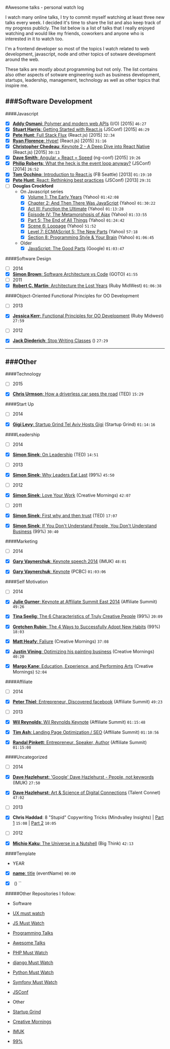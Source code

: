 #Awesome talks - personal watch log

I watch many online talks, I try to commit myself watching at least three new talks every week. I decided it's time to share the list and also keep track of my progress publicly. The list below is a list of talks that I really enjoyed watching and would like my friends, coworkers and anyone who is interested in it to watch too.

I'm a frontend developer so most of the topics I watch related to web development, javascript, node and other topics of sotware development around the web.

These talks are mostly about programming but not only. The list contains also other aspects of sotware engineering such as business development, startups, leadership, management, technology as well as other topics that inspire me.

###Software Development
---

####Javascript
- [x] [**Addy Osmani**: Polymer and modern web APIs](https://www.youtube.com/watch?v=fD2As5RmM8Q) (I/O) [2015] `46:27`
- [x] [**Stuart Harris**: Getting Started with React.js](https://www.youtube.com/watch?v=8HkVHbJZeWY) (JSConf) [2015] `46:29`
- [x] [**Pete Hunt**: Full Stack Flux](https://www.youtube.com/watch?v=KtmjkCuV-EU) (React.js) [2015] `32:34`
- [x] [**Ryan Florence**: Hype!](https://www.youtube.com/watch?v=z5e7kWSHWTg) (React.js) [2015] `31:16`
- [x] [**Christopher Chedeau**: Keynote 2 - A Deep Dive into React Native](https://www.youtube.com/watch?v=7rDsRXj9-cU) (React.js) [2015] `30:13`
- [x] [**Dave Smith**: Angular + React = Speed](https://www.youtube.com/watch?v=XQM0K6YG18s) (ng-conf) [2015] `19:26`
- [x] [**Philip Roberts**: What the heck is the event loop anyway?](https://www.youtube.com/watch?v=8aGhZQkoFbQ) (JSConf) [2014] `26:52`
- [x] [**Tom Occhino**: Introduction to React.js](https://www.youtube.com/watch?v=XxVg_s8xAms) (FB Seattle) [2013] `01:19:10`
- [x] [**Pete Hunt**: React: Rethinking best practices](https://www.youtube.com/watch?v=x7cQ3mrcKaY) (JSConf) [2013] `29:31`
- [ ] **Douglas Crockford**
  - On Javascript series
    - [x] [Volume 1: The Early Years](https://www.youtube.com/watch?v=JxAXlJEmNMg) (Yahoo) `01:42:08`
    - [x] [Chapter 2: And Then There Was JavaScript](https://www.youtube.com/watch?v=RO1Wnu-xKoY) (Yahoo) `01:30:22`
    - [x] [Act III: Function the Ultimate](https://www.youtube.com/watch?v=ya4UHuXNygM) (Yahoo) `01:13:28`
    - [x] [Episode IV: The Metamorphosis of Ajax](https://www.youtube.com/watch?v=Fv9qT9joc0M) (Yahoo) `01:33:55`
    - [x] [Part 5: The End of All Things](https://www.youtube.com/watch?v=47Ceot8yqeI) (Yahoo) `01:24:42`
    - [x] [Scene 6: Loopage](https://www.youtube.com/watch?v=QgwSUtYSUqA) (Yahoo) `51:52`
    - [x] [Level 7: ECMAScript 5: The New Parts](https://www.youtube.com/watch?v=UTEqr0IlFKY) (Yahoo) `57:18`
    - [x] [Section 8: Programming Style & Your Brain](https://www.youtube.com/watch?v=taaEzHI9xyY) (Yahoo) `01:06:45`
  - Older
    - [x] [JavaScript: The Good Parts](https://www.youtube.com/watch?v=hQVTIJBZook) (Google) `01:03:47`

####Software Design
 - [ ] 2014
  - [x] [**Simon Brown**: Software Architecture vs Code](https://www.youtube.com/watch?v=9noJwoIivV8) (GOTO) `41:55`
 - [ ] 2011
  - [x] [**Robert C. Martin**: Architecture the Lost Years](https://www.youtube.com/watch?v=WpkDN78P884) (Ruby MidWest) `01:06:38`

####Object-Oriented
Functional Principles for OO Development
 - [ ] 2013
  - [x] [**Jessica Kerr**: Functional Principles for OO Development](https://www.youtube.com/watch?v=tq5SQ4W3gRI) (Ruby Midwest) `27:59`
 - [ ] 2012
  - [x] [**Jack Diederich**: Stop Writing Classes](https://www.youtube.com/watch?v=o9pEzgHorH0) () `27:29`


***

###Other
---


####Technology
- [ ] 2015
 - [x] [**Chris Urmson**: How a driverless car sees the road](https://www.youtube.com/watch?v=tiwVMrTLUWg) (TED) `15:29`


####Start Up
- [ ] 2014
 - [x] [**Gigi Levy**: Startup Grind Tel Aviv Hosts Gigi](https://www.youtube.com/watch?v=RJLcurD4q70) (Startup Grind) `01:14:16`


####Leadership
- [ ] 2014
 - [x] [**Simon Sinek**: On Leadership](https://www.youtube.com/watch?v=efGLdwPOWSw) (TED) `14:51`
- [ ] 2013
 - [x] [**Simon Sinek**: Why Leaders Eat Last](https://www.youtube.com/watch?v=ReRcHdeUG9Y) (99%) `45:50`
- [ ] 2012
 - [x] [**Simon Sinek**: Love Your Work](https://www.youtube.com/watch?v=jDIZS4IQlQk) (Creative Mornings) `42:07`
- [ ] 2011
 - [x] [**Simon Sinek**: First why and then trust](https://www.youtube.com/watch?v=4VdO7LuoBzM) (TED) `17:07`
 - [x] [**Simon Sinek**: If You Don't Understand People, You Don't Understand Business](https://www.youtube.com/watch?v=8grVwcPZnuw) (99%) `30:40`


####Marketing
- [ ] 2014
 - [x] [**Gary Vaynerchuk**: Keynote speech 2014](https://www.youtube.com/watch?v=uJ51V93u84o) (IMUK) `48:01`
 - [x] [**Gary Vaynerchuk**: Keynote](https://www.youtube.com/watch?v=AC3XtSYM5aY) (PCBC) `01:03:06`


####Self Motivation
- [ ] 2014
 - [x] [**Julie Gurner**: Keynote at Affiliate Summit East 2014](https://www.youtube.com/watch?v=jMF7KT1STEs) (Affiliate Summit) `49:26`
 - [x] [**Tina Seelig**: The 6 Characteristics of Truly Creative People](https://www.youtube.com/watch?v=CgCdsERkqrc) (99%) `20:09`
 - [x] [**Gretchen Rubin**: The 4 Ways to Successfully Adopt New Habits](https://www.youtube.com/watch?v=gBNEVXg2CNU) (99%) `18:03`
 - [x] [**Matt Heafy**: Faliure](https://www.youtube.com/watch?v=v8iuAfyjAkA) (Creative Mornings) `37:08`
 - [x] [**Justin Vining**: Optimizing his painting business](https://www.youtube.com/watch?v=mu5S0QCs-qs) (Creative Mornings) `40:20`
 - [x] [**Margo Kane**: Education, Experience, and Performing Arts](https://www.youtube.com/watch?v=J5igrc0wTzY) (Creative Mornings) `52:04`


####Affiliate
- [ ] 2014
 - [x] [**Peter Thiel**: Entrepreneur, Discovered facebook](https://www.youtube.com/watch?v=Ax-WRfR1BkY) (Affiliate Summit) `49:23`
- [ ] 2013
 - [x] [**Wil Reynolds**: Wil Reynolds Keynote](https://www.youtube.com/watch?v=yl35kQEG_cM) (Affiliate Summit) `01:15:48`
 - [x] [**Tim Ash**: Landing Page Optimization / SEO](https://www.youtube.com/watch?v=Zgw4LGw61p0) (Affiliate Summit) `01:10:56`
 - [x] [**Randal Pinkett**: Entrepreneur, Speaker, Author](https://www.youtube.com/watch?v=IXDetTLXjGc) (Affiliate Summit) `01:15:08`



####Uncategorized
- [ ] 2014
 - [x] [**Dave Hazlehurst**: 'Google' Dave Hazlehurst - People, not keywords](https://www.youtube.com/watch?v=1sYMr7evKJo) (IMUK) `27:50`
 - [x] [**Dave Hazlehurst**: Art & Science of Digital Connections](https://www.youtube.com/watch?v=qJYCxDAiXsk) (Talent Connet) `47:02`
- [ ] 2013
 - [x] **Chris Haddad**: 8 "Stupid" Copywriting Tricks (Mindvalley Insights) | [Part 1](https://www.youtube.com/watch?v=rteSvoogGv0) `15:08` | [Part 2](https://www.youtube.com/watch?v=joF5Ikc8ggw) `10:05`
- [ ] 2012
 - [x] [**Michio Kaku**: The Universe in a Nutshell](https://www.youtube.com/watch?v=0NbBjNiw4tk) (Big Think) `42:13`




####Template
 - YEAR
  - [x] [**name**: title](link) (eventName) `00:00`
  - [x] [](https://www.youtube.com/watch?v=) () ``


#####Other Repositories I follow:
 - Software
  - [UX must watch](https://github.com/anilbms/ux-must-watch-videos)
  - [JS Must Watch](https://github.com/bolshchikov/js-must-watch)
  - [Programming Talks](https://github.com/hellerve/programming-talks)
  - [Awesome Talks](https://github.com/JanVanRyswyck/awesome-talks)
  - [PHP Must Watch](https://github.com/phptodayorg/php-must-watch)
  - [django Must Watch](https://github.com/rosarior/django-must-watch)
  - [Python Must Watch](https://github.com/s16h/py-must-watch)
  - [Symfony Must Watch](https://github.com/symfony-si/symfony-must-watch)
  - [JSConf](https://www.youtube.com/user/jsconfeu)
 
 - Other
  - [Startup Grind](https://www.youtube.com/user/StartupGrind)
  - [Creative Mornings](https://www.youtube.com/user/Creativemornings)
  - [IMUK](https://www.youtube.com/user/inboundukdotorg)
  - [99%](https://www.youtube.com/user/99Uvideos)
  
